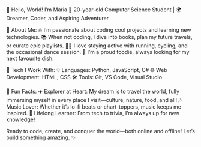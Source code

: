👋 Hello, World! I’m Maria
🌟 20-year-old Computer Science Student | 🌍 Dreamer, Coder, and Aspiring Adventurer

📖 About Me:
🔥 I’m passionate about coding cool projects and learning new technologies.
📚 When not coding, I dive into books, plan my future travels, or curate epic playlists.
🏃‍♂️ I love staying active with running, cycling, and the occasional dance session.
🍔 I’m a proud foodie, always looking for my next favourite dish.

🚀 Tech I Work With:
💡 Languages: Python, JavaScript, C#
🌐 Web Development: HTML, CSS
🛠️ Tools: Git, VS Code, Visual Studio

🌟 Fun Facts:
✈️ Explorer at Heart: My dream is to travel the world, fully immersing myself in every place I visit—culture, nature, food, and all!
🎶 Music Lover: Whether it’s lo-fi beats or chart-toppers, music keeps me inspired.
🌟 Lifelong Learner: From tech to trivia, I’m always up for new knowledge!

Ready to code, create, and conquer the world—both online and offline! Let’s build something amazing. ✨





<!--
**mariara04/mariara04** is a ✨ _special_ ✨ repository because its `README.md` (this file) appears on your GitHub profile.

Here are some ideas to get you started:

- 🔭 I’m currently working on ...
- 🌱 I’m currently learning ...
- 👯 I’m looking to collaborate on ...
- 🤔 I’m looking for help with ...
- 💬 Ask me about ...
- 📫 How to reach me: ...
- 😄 Pronouns: ...
- ⚡ Fun fact: ...
-->

